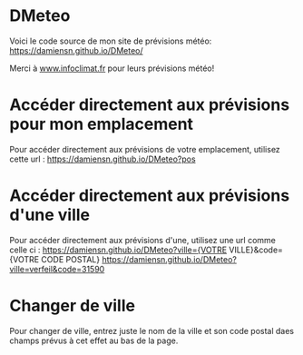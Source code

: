 # DMeteo
Voici le code source de mon site de prévisions météo: https://damiensn.github.io/DMeteo/

Merci à www.infoclimat.fr pour leurs prévisions météo!

# Accéder directement aux prévisions pour mon emplacement
Pour accéder directement aux prévisions de votre emplacement, utilisez cette url :
https://damiensn.github.io/DMeteo?pos

# Accéder directement aux prévisions d'une ville
Pour accéder directement aux prévisions d'une, utilisez une url comme celle ci :
https://damiensn.github.io/DMeteo?ville={VOTRE VILLE}&code={VOTRE CODE POSTAL}
https://damiensn.github.io/DMeteo?ville=verfeil&code=31590

# Changer de ville
Pour changer de ville, entrez juste le nom de la ville et son code postal daes champs prévus à cet effet au bas de la page.

